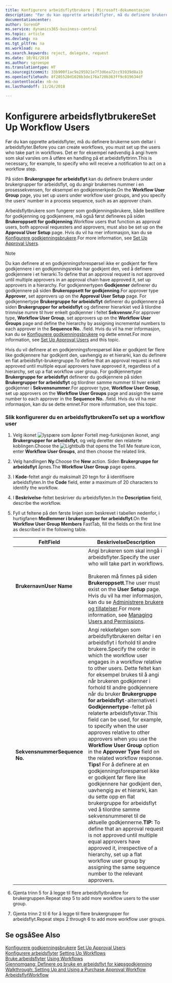 ```yaml
---
title: Konfigurere arbeidsflytbrukere | Microsoft-dokumentasjon
description: "Før du kan opprette arbeidsflyter, må du definere brukerne som deltar i arbeidsflyter. Det er for eksempel nødvendig å angi hvem som skal varsles om å utføre en handling på et arbeidsflyttrinn."
documentationcenter: 
author: SorenGP
ms.service: dynamics365-business-central
ms.topic: article
ms.devlang: na
ms.tgt_pltfrm: na
ms.workload: na
ms.search.keywords: reject, delegate, request
ms.date: 10/01/2018
ms.author: sgroespe
ms.translationtype: HT
ms.sourcegitcommit: 33b900f1ac9e295921e7f3d6ea72cc93939d8a1b
ms.openlocfilehash: 8f205520d1028b3de176a720b363ff9c019634df
ms.contentlocale: nb-no
ms.lasthandoff: 11/26/2018

---
```

# <a name="set-up-workflow-users"></a><span data-ttu-id="61d5e-104">Konfigurere arbeidsflytbrukere</span><span class="sxs-lookup"><span data-stu-id="61d5e-104">Set Up Workflow Users</span></span>
<span data-ttu-id="61d5e-105">Før du kan opprette arbeidsflyter, må du definere brukerne som deltar i arbeidsflyter.</span><span class="sxs-lookup"><span data-stu-id="61d5e-105">Before you can create workflows, you must set up the users who take part in workflows.</span></span> <span data-ttu-id="61d5e-106">Det er for eksempel nødvendig å angi hvem som skal varsles om å utføre en handling på et arbeidsflyttrinn.</span><span class="sxs-lookup"><span data-stu-id="61d5e-106">This is necessary, for example, to specify who will receive a notification to act on a workflow step.</span></span>  

<span data-ttu-id="61d5e-107">På siden **Brukergruppe for arbeidsflyt** kan du definere brukere under brukergrupper for arbeidsflyt, og du angir brukernes nummer i en prosessekvensen, for eksempel en godkjennerkjede.</span><span class="sxs-lookup"><span data-stu-id="61d5e-107">On the **Workflow User Group** page, you set up users under workflow user groups, and you specify the users’ number in a process sequence, such as an approver chain.</span></span>  

<span data-ttu-id="61d5e-108">Arbeidsflytbrukere som fungerer som godkjenningsbrukere, både bestillere for godkjenning og godkjennere, må også først defineres på siden **Brukeroppsett for godkjenning**.</span><span class="sxs-lookup"><span data-stu-id="61d5e-108">Workflow users that function as approval users, both approval requesters and approvers, must also be set up on the **Approval User Setup** page.</span></span> <span data-ttu-id="61d5e-109">Hvis du vil ha mer informasjon, kan du se [Konfigurere godkjenningsbrukere](across-how-to-set-up-approval-users.md).</span><span class="sxs-lookup"><span data-stu-id="61d5e-109">For more information, see [Set Up Approval Users](across-how-to-set-up-approval-users.md).</span></span>  

> [!NOTE]  
>  <span data-ttu-id="61d5e-110">Du kan definere at en godkjenningsforespørsel ikke er godkjent før flere godkjennere i en godkjenningsrekke har godkjent den, ved å definere godkjennere i et hierarki.</span><span class="sxs-lookup"><span data-stu-id="61d5e-110">To define that an approval request is not approved until multiple approvers in an approval chain have approved it, set up approvers in a hierarchy.</span></span> <span data-ttu-id="61d5e-111">For godkjennertypen **Godkjenner** definerer du godkjennere på siden **Brukeroppsett for godkjenning**.</span><span class="sxs-lookup"><span data-stu-id="61d5e-111">For approver type **Approver**, set approvers up on the **Approval User Setup** page.</span></span> <span data-ttu-id="61d5e-112">For godkjennertype **Brukergruppe for arbeidsflyt** definerer du godkjennere på siden **Brukergrupper for arbeidsflyt** og definerer hierarkiet ved å tilordne trinnvise numre til hver enkelt godkjenner i feltet **Sekvensnr.**</span><span class="sxs-lookup"><span data-stu-id="61d5e-112">For approver type, **Workflow User Group**, set approvers up on the **Workflow User Groups** page and define the hierarchy by assigning incremental numbers to each approver in the **Sequence No.**</span></span> <span data-ttu-id="61d5e-113">.</span><span class="sxs-lookup"><span data-stu-id="61d5e-113">field.</span></span> <span data-ttu-id="61d5e-114">Hvis du vil ha mer informasjon, kan du se [Konfigurere godkjenningsbrukere](across-how-to-set-up-approval-users.md) og dette emnet.</span><span class="sxs-lookup"><span data-stu-id="61d5e-114">For more information, see [Set Up Approval Users](across-how-to-set-up-approval-users.md) and this topic.</span></span>  
>   
>  <span data-ttu-id="61d5e-115">Hvis du vil definere at en godkjenningsforespørsel ikke er godkjent før flere like godkjennere har godkjent den, uavhengig av et hierarki, kan du definere en flat arbeidsflyt-brukergruppe.</span><span class="sxs-lookup"><span data-stu-id="61d5e-115">To define that an approval request is not approved until multiple equal approvers have approved it, regardless of a hierarchy, set up a flat workflow user group.</span></span> <span data-ttu-id="61d5e-116">For godkjennertype **Brukergruppe for arbeidsflyt** definerer du godkjennere på siden **Brukergrupper for arbeidsflyt** og tilordner samme nummer til hver enkelt godkjenner i **Sekvensnummer**.</span><span class="sxs-lookup"><span data-stu-id="61d5e-116">For approver type, **Workflow User Group**, set up approvers on the **Workflow User Groups** page and assign the same number to each approver in the **Sequence No.**</span></span> <span data-ttu-id="61d5e-117">.</span><span class="sxs-lookup"><span data-stu-id="61d5e-117">field.</span></span> <span data-ttu-id="61d5e-118">Hvis du vil ha mer informasjon, kan du se dette emnet.</span><span class="sxs-lookup"><span data-stu-id="61d5e-118">For more information, see this topic.</span></span>  

### <a name="to-set-up-a-workflow-user"></a><span data-ttu-id="61d5e-119">Slik konfigurerer du en arbeidsflytbrukere</span><span class="sxs-lookup"><span data-stu-id="61d5e-119">To set up a workflow user</span></span>  

1. <span data-ttu-id="61d5e-120">Velg ikonet ![lyspære som åpner Fortell meg-funksjonen](media/ui-search/search_small.png "Fortell hva du vil gjøre") ikonet, angi **Brukergrupper for arbeidsflyt**, og velg deretter den relaterte koblingen.</span><span class="sxs-lookup"><span data-stu-id="61d5e-120">Choose the ![Lightbulb that opens the Tell Me feature](media/ui-search/search_small.png "Tell me what you want to do") icon, enter **Workflow User Groups**, and then choose the related link.</span></span>  
2. <span data-ttu-id="61d5e-121">Velg handlingen **Ny**.</span><span class="sxs-lookup"><span data-stu-id="61d5e-121">Choose the **New** action.</span></span> <span data-ttu-id="61d5e-122">Siden **Brukergruppe for arbeidsflyt** åpnes.</span><span class="sxs-lookup"><span data-stu-id="61d5e-122">The **Workflow User Group** page opens.</span></span>  
3. <span data-ttu-id="61d5e-123">I **Kode**-feltet angir du maksimalt 20 tegn for å identifisere arbeidsflyten.</span><span class="sxs-lookup"><span data-stu-id="61d5e-123">In the **Code** field, enter a maximum of 20 characters to identify the workflow.</span></span>  
4. <span data-ttu-id="61d5e-124">I **Beskrivelse**-feltet beskriver du arbeidsflyten.</span><span class="sxs-lookup"><span data-stu-id="61d5e-124">In the **Description** field, describe the workflow.</span></span>  
5. <span data-ttu-id="61d5e-125">Fyll ut feltene på den første linjen som beskrevet i tabellen nedenfor, i hurtigfanen **Medlemmer i brukergrupper for arbeidsflyt**.</span><span class="sxs-lookup"><span data-stu-id="61d5e-125">On the **Workflow User Group Members** FastTab, fill the fields on the first line as described in the following table.</span></span>  

    |<span data-ttu-id="61d5e-126">Felt</span><span class="sxs-lookup"><span data-stu-id="61d5e-126">Field</span></span>|<span data-ttu-id="61d5e-127">Beskrivelse</span><span class="sxs-lookup"><span data-stu-id="61d5e-127">Description</span></span>|  
    |---------------------------------|---------------------------------------|  
    |<span data-ttu-id="61d5e-128">**Brukernavn**</span><span class="sxs-lookup"><span data-stu-id="61d5e-128">**User Name**</span></span>|<span data-ttu-id="61d5e-129">Angi brukeren som skal inngå i arbeidsflyter.</span><span class="sxs-lookup"><span data-stu-id="61d5e-129">Specify the user who will take part in workflows.</span></span><br /><br /> <span data-ttu-id="61d5e-130">Brukeren må finnes på siden **Brukeroppsett**.</span><span class="sxs-lookup"><span data-stu-id="61d5e-130">The user must exist on the **User Setup** page.</span></span> <span data-ttu-id="61d5e-131">Hvis du vil ha mer informasjon, kan du se [Administrere brukere og tillatelser](ui-how-users-permissions.md).</span><span class="sxs-lookup"><span data-stu-id="61d5e-131">For more information, see [Managing Users and Permissions](ui-how-users-permissions.md).</span></span>|  
    |<span data-ttu-id="61d5e-132">**Sekvensnummer**</span><span class="sxs-lookup"><span data-stu-id="61d5e-132">**Sequence No.**</span></span>|<span data-ttu-id="61d5e-133">Angi rekkefølgen som arbeidsflytbrukeren deltar i en arbeidsflyt i forhold til andre brukere.</span><span class="sxs-lookup"><span data-stu-id="61d5e-133">Specify the order in which the workflow user engages in a workflow relative to other users.</span></span> <span data-ttu-id="61d5e-134">Dette feltet kan for eksempel brukes til å angi når brukeren godkjenner i forhold til andre godkjennere når du bruker **Brukergruppe for arbeidsflyt**-alternativet i **Godkjennertype**-feltet på relaterte arbeidsflytsvar.</span><span class="sxs-lookup"><span data-stu-id="61d5e-134">This field can be used, for example, to specify when the user approves relative to other approvers when you use the **Workflow User Group** option in the **Approver Type** field on the related workflow response.</span></span> <span data-ttu-id="61d5e-135">**Tips!**  For å definere at en godkjenningsforespørsel ikke er godkjent før flere like godkjennere har godkjent den, uavhengig av et hierarki, kan du sette opp en flat brukergruppe for arbeidsflyt ved å tilordne samme sekvensnummeret til de aktuelle godkjennerne.</span><span class="sxs-lookup"><span data-stu-id="61d5e-135">**TIP:**  To define that an approval request is not approved until multiple equal approvers have approved it, irrespective of a hierarchy, set up a flat workflow user group by assigning the same sequence number to the relevant approvers.</span></span>|  
6. <span data-ttu-id="61d5e-136">Gjenta trinn 5 for å legge til flere arbeidsflytbrukere for brukergruppen.</span><span class="sxs-lookup"><span data-stu-id="61d5e-136">Repeat step 5 to add more workflow users to the user group.</span></span>  
7. <span data-ttu-id="61d5e-137">Gjenta trinn 2 til 6 for å legge til flere brukergrupper for arbeidsflyt.</span><span class="sxs-lookup"><span data-stu-id="61d5e-137">Repeat steps 2 through 6 to add more workflow user groups.</span></span>  

## <a name="see-also"></a><span data-ttu-id="61d5e-138">Se også</span><span class="sxs-lookup"><span data-stu-id="61d5e-138">See Also</span></span>  
<span data-ttu-id="61d5e-139">[Konfigurere godkjenningsbrukere](across-how-to-set-up-approval-users.md) </span><span class="sxs-lookup"><span data-stu-id="61d5e-139">[Set Up Approval Users](across-how-to-set-up-approval-users.md) </span></span>  
<span data-ttu-id="61d5e-140">[Konfigurere arbeidsflyter](across-set-up-workflows.md) </span><span class="sxs-lookup"><span data-stu-id="61d5e-140">[Setting Up Workflows](across-set-up-workflows.md) </span></span>  
<span data-ttu-id="61d5e-141">[Bruke arbeidsflyter](across-use-workflows.md) </span><span class="sxs-lookup"><span data-stu-id="61d5e-141">[Using Workflows](across-use-workflows.md) </span></span>  
<span data-ttu-id="61d5e-142">[Gjennomgang: Definere og bruke en arbeidsflyt for kjøpsgodkjenning](walkthrough-setting-up-and-using-a-purchase-approval-workflow.md) </span><span class="sxs-lookup"><span data-stu-id="61d5e-142">[Walkthrough: Setting Up and Using a Purchase Approval Workflow](walkthrough-setting-up-and-using-a-purchase-approval-workflow.md) </span></span>  
[<span data-ttu-id="61d5e-143">Arbeidsflyt</span><span class="sxs-lookup"><span data-stu-id="61d5e-143">Workflow</span></span>](across-workflow.md)   

